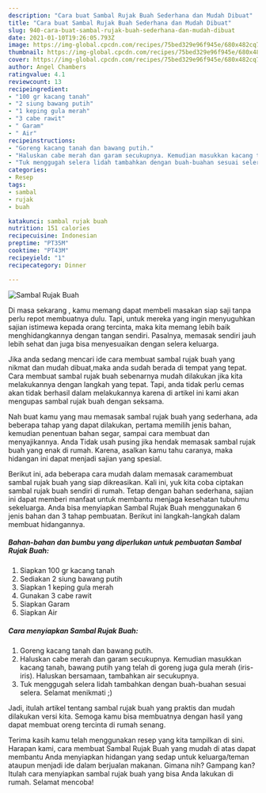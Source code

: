 ```yaml
---
description: "Cara buat Sambal Rujak Buah Sederhana dan Mudah Dibuat"
title: "Cara buat Sambal Rujak Buah Sederhana dan Mudah Dibuat"
slug: 940-cara-buat-sambal-rujak-buah-sederhana-dan-mudah-dibuat
date: 2021-01-10T19:26:05.793Z
image: https://img-global.cpcdn.com/recipes/75bed329e96f945e/680x482cq70/sambal-rujak-buah-foto-resep-utama.jpg
thumbnail: https://img-global.cpcdn.com/recipes/75bed329e96f945e/680x482cq70/sambal-rujak-buah-foto-resep-utama.jpg
cover: https://img-global.cpcdn.com/recipes/75bed329e96f945e/680x482cq70/sambal-rujak-buah-foto-resep-utama.jpg
author: Angel Chambers
ratingvalue: 4.1
reviewcount: 13
recipeingredient:
- "100 gr kacang tanah"
- "2 siung bawang putih"
- "1 keping gula merah"
- "3 cabe rawit"
- " Garam"
- " Air"
recipeinstructions:
- "Goreng kacang tanah dan bawang putih."
- "Haluskan cabe merah dan garam secukupnya. Kemudian masukkan kacang tanah, bawang putih yang telah di goreng juga gula merah (iris-iris). Haluskan bersamaan, tambahkan air secukupnya."
- "Tuk menggugah selera lidah tambahkan dengan buah-buahan sesuai selera. Selamat menikmati ;)"
categories:
- Resep
tags:
- sambal
- rujak
- buah

katakunci: sambal rujak buah 
nutrition: 151 calories
recipecuisine: Indonesian
preptime: "PT35M"
cooktime: "PT43M"
recipeyield: "1"
recipecategory: Dinner

---
```



![Sambal Rujak Buah](https://img-global.cpcdn.com/recipes/75bed329e96f945e/680x482cq70/sambal-rujak-buah-foto-resep-utama.jpg)

Di masa  sekarang , kamu memang dapat membeli masakan siap saji tanpa perlu repot membuatnya dulu. Tapi, untuk mereka yang ingin menyuguhkan sajian istimewa kepada orang tercinta, maka kita memang lebih baik menghidangkannya dengan tangan sendiri. Pasalnya, memasak sendiri jauh lebih sehat dan juga bisa menyesuaikan dengan selera keluarga.

Jika anda sedang mencari ide cara membuat sambal rujak buah yang nikmat dan mudah dibuat,maka anda sudah berada di tempat yang tepat. Cara membuat sambal rujak buah  sebenarnya mudah dilakukan jika kita melakukannya dengan langkah yang tepat. Tapi, anda tidak perlu cemas akan tidak berhasil dalam melakukannya 
karena di artikel ini kami akan mengupas sambal rujak buah dengan seksama.  



Nah buat kamu yang mau memasak sambal rujak buah yang sederhana, ada beberapa tahap yang dapat dilakukan, pertama memilih jenis bahan, kemudian penentuan bahan segar, sampai cara membuat dan menyajikannya. Anda Tidak usah pusing jika hendak memasak sambal rujak buah yang enak di rumah. Karena, asalkan kamu  tahu caranya, maka hidangan ini dapat menjadi sajian yang spesial.

Berikut ini, ada beberapa cara mudah dalam memasak caramembuat sambal rujak buah yang siap dikreasikan. Kali ini, yuk kita coba ciptakan sambal rujak buah sendiri di rumah. Tetap dengan bahan sederhana, sajian ini dapat memberi manfaat untuk membantu menjaga kesehatan tubuhmu sekeluarga. Anda bisa menyiapkan Sambal Rujak Buah menggunakan 6 jenis bahan dan 3 tahap pembuatan. Berikut ini langkah-langkah dalam membuat hidangannya.

<!--inarticleads1-->

##### Bahan-bahan dan bumbu yang diperlukan untuk pembuatan Sambal Rujak Buah:

1. Siapkan 100 gr kacang tanah
1. Sediakan 2 siung bawang putih
1. Siapkan 1 keping gula merah
1. Gunakan 3 cabe rawit
1. Siapkan  Garam
1. Siapkan  Air




<!--inarticleads2-->

##### Cara menyiapkan Sambal Rujak Buah:

1. Goreng kacang tanah dan bawang putih.
1. Haluskan cabe merah dan garam secukupnya. Kemudian masukkan kacang tanah, bawang putih yang telah di goreng juga gula merah (iris-iris). Haluskan bersamaan, tambahkan air secukupnya.
1. Tuk menggugah selera lidah tambahkan dengan buah-buahan sesuai selera. Selamat menikmati ;)




Jadi, itulah artikel tentang  sambal rujak buah  yang praktis dan mudah dilakukan versi kita. Semoga kamu bisa membuatnya dengan hasil yang dapat membuat oreng tercinta di rumah senang. 

Terima kasih kamu telah menggunakan resep yang kita tampilkan di sini. Harapan kami, cara membuat  Sambal Rujak Buah yang mudah di atas dapat membantu Anda menyiapkan hidangan yang sedap untuk keluarga/teman ataupun menjadi ide dalam berjualan makanan. Gimana nih? Gampang kan? Itulah cara menyiapkan sambal rujak buah yang bisa Anda lakukan di rumah. Selamat mencoba!

